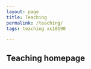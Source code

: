 ```yaml
---
layout: page
title: Teaching
permalink: /teaching/
tags: teaching xx10190

---
```


## Teaching homepage
